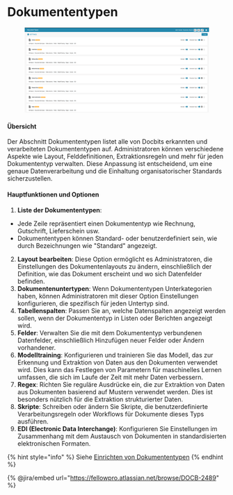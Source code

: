 # Dokumententypen

<figure><img src="../../../../.gitbook/assets/Bildschirmfoto 2024-05-08 um 08.44.19.png" alt=""><figcaption></figcaption></figure>

#### Übersicht

Der Abschnitt Dokumententypen listet alle von Docbits erkannten und verarbeiteten Dokumententypen auf. Administratoren können verschiedene Aspekte wie Layout, Felddefinitionen, Extraktionsregeln und mehr für jeden Dokumententyp verwalten. Diese Anpassung ist entscheidend, um eine genaue Datenverarbeitung und die Einhaltung organisatorischer Standards sicherzustellen.

#### Hauptfunktionen und Optionen

1. **Liste der Dokumententypen**:
* Jede Zeile repräsentiert einen Dokumententyp wie Rechnung, Gutschrift, Lieferschein usw.
* Dokumententypen können Standard- oder benutzerdefiniert sein, wie durch Bezeichnungen wie "Standard" angezeigt.
2. **Layout bearbeiten**: Diese Option ermöglicht es Administratoren, die Einstellungen des Dokumentenlayouts zu ändern, einschließlich der Definition, wie das Dokument erscheint und wo sich Datenfelder befinden.
3. **Dokumentenuntertypen**: Wenn Dokumententypen Unterkategorien haben, können Administratoren mit dieser Option Einstellungen konfigurieren, die spezifisch für jeden Untertyp sind.
4. **Tabellenspalten**: Passen Sie an, welche Datenspalten angezeigt werden sollen, wenn der Dokumententyp in Listen oder Berichten angezeigt wird.
5. **Felder**: Verwalten Sie die mit dem Dokumententyp verbundenen Datenfelder, einschließlich Hinzufügen neuer Felder oder Ändern vorhandener.
6. **Modelltraining**: Konfigurieren und trainieren Sie das Modell, das zur Erkennung und Extraktion von Daten aus den Dokumenten verwendet wird. Dies kann das Festlegen von Parametern für maschinelles Lernen umfassen, die sich im Laufe der Zeit mit mehr Daten verbessern.
7. **Regex**: Richten Sie reguläre Ausdrücke ein, die zur Extraktion von Daten aus Dokumenten basierend auf Mustern verwendet werden. Dies ist besonders nützlich für die Extraktion strukturierter Daten.
8. **Skripte**: Schreiben oder ändern Sie Skripte, die benutzerdefinierte Verarbeitungsregeln oder Workflows für Dokumente dieses Typs ausführen.
9. **EDI (Electronic Data Interchange)**: Konfigurieren Sie Einstellungen im Zusammenhang mit dem Austausch von Dokumenten in standardisierten elektronischen Formaten.

{% hint style="info" %}
Siehe [Einrichten von Dokumententypen](../../../setup/document-types/)
{% endhint %}

{% @jira/embed url="https://fellowpro.atlassian.net/browse/DOCB-2489" %}
